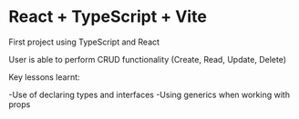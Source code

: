 # React + TypeScript + Vite

First project using TypeScript and React

User is able to perform CRUD functionality
(Create, Read, Update, Delete)

Key lessons learnt:

-Use of declaring types and interfaces
-Using generics when working with props